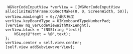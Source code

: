      WGVerCodeInputView *verView = [[WGVerCodeInputView alloc]initWithFrame:CGRectMake(0, 0, ScreenWidth, 50)];
    verView.maxLenght = 6;//最大长度
    verView.keyBoardType = UIKeyboardTypeNumberPad;
    [verView mq_verCodeViewWithMaxLenght];
    verView.block = ^(NSString *text){
        NSLog(@"text = %@",text);
    };
    verView.center = self.view.center;
    [self.view addSubview:verView];